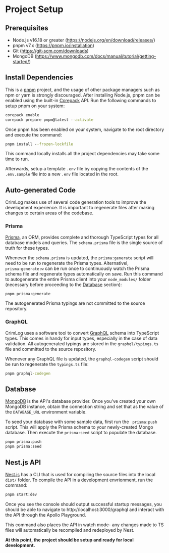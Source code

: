 # Project Setup

## Prerequisites

-   Node.js v16.18 or greater (https://nodejs.org/en/download/releases/)
-   pnpm v7.x (https://pnpm.io/installation)
-   Git (https://git-scm.com/downloads)
-   MongoDB (https://www.mongodb.com/docs/manual/tutorial/getting-started/)

## Install Dependencies

This is a [pnpm](https://pnpm.io/) project, and the usage of other package managers such as npm or yarn is strongly discouraged. After installing Node.js, pnpm can be enabled using the built-in [Corepack](https://nodejs.org/api/corepack.html) API. Run the following commands to setup pnpm on your system:

```cmd
corepack enable
corepack prepare pnpm@latest --activate
```

Once pnpm has been enabled on your system, navigate to the root directory and execute the command:

```cmd
pnpm install --frozen-lockfile
```

This command locally installs all the project dependencies may take some time to run.

Afterwards, setup a template `.env` file by copying the contents of the `.env.sample` file into a new `.env` file located in the root.

## Auto-generated Code

CrimLog makes use of several code generation tools to improve the development experience. It is important to regenerate files after making changes to certain areas of the codebase.

### Prisma

[Prisma](https://prisma.io/), an ORM, provides complete and thorough TypeScript types for all database models and queries. The `schema.prisma` file is the single source of truth for these types.

Whenever the `schema.prisma` is updated, the `prisma:generate` script will need to be run to regenerate the Prisma types. Alternativel, `prisma:generate:w` can be run once to continuously watch the Prisma schema file and regenerate types automatically on save. Run this command to autogenerate the entire Prisma client into your `node_modules/` folder (necessary before proceeding to the [Database](#database) section):

```cmd
pnpm prisma:generate
```

The autogenerated Prisma typings are not committed to the source repository.

### GraphQL

CrimLog uses a software tool to convert [GraphQL](https://graphql.org/) schema into TypeScript types. This comes in handy for input types, especially in the case of data validation. All autogenerated typings are stored in the `graphql/typings.ts` file and committed to the source repository.

Whenever any GraphQL file is updated, the `graphql-codegen` script should be run to regenerate the `typings.ts` file:

```cmd
pnpm graphql-codegen
```

## Database

[MongoDB](https://www.mongodb.com/) is the API's database provider. Once you've created your own MongoDB instance, obtain the connection string and set that as the value of the `DATABASE_URL` environment variable.

To seed your database with some sample data, first run the ` prisma:push` script. This will apply the Prisma schema to your newly-created Mongo database. Then execute the `prisma:seed` script to populate the database.

```cmd
pnpm prisma:push
pnpm prisma:seed
```

## Nest.js API

[Nest.js](http://nestjs.com/) has a CLI that is used for compiling the source files into the local `dist/` folder. To compile the API in a development envrionment, run the command:

```cmd
pnpm start:dev
```

Once you see the console should output successful startup messages, you should be able to navigate to http://localhost:3000/graphql and interact with the API through the Apollo Playground.

This command also places the API in watch mode- any changes made to TS files will automatically be recompiled and redeployed by Nest.

**At this point, the project should be setup and ready for local development.**
